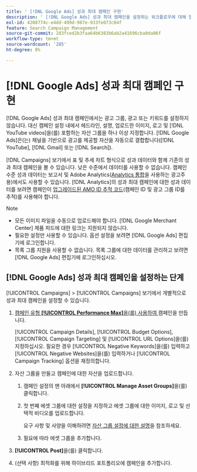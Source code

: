 ```yaml
---
title: ' [!DNL Google Ads] 성과 최대 캠페인 구현'
description: ' [!DNL Google Ads] 성과 최대 캠페인을 설정하는 워크플로우에 대해 알아봅니다.'
exl-id: 4208774c-e4dd-499d-987e-933fe073c04f
feature: Search Campaign Management
source-git-commit: 283fced2b3faa64b6383b6ab2a41696cba0da06f
workflow-type: tm+mt
source-wordcount: '285'
ht-degree: 0%

---
```


# [!DNL Google Ads] 성과 최대 캠페인 구현

[!DNL Google Ads] 성과 최대 캠페인에서는 광고 그룹, 광고 또는 키워드를 설정하지 않습니다. 대신 캠페인 설정 내에서 헤드라인, 설명, 업로드한 이미지, 로고 및 [!DNL YouTube videos]을(를) 포함하는 자산 그룹을 하나 이상 지정합니다. [!DNL Google Ads]은(는) 채널을 기반으로 광고를 제공할 자산을 자동으로 결합합니다([!DNL YouTube], [!DNL Gmail] 또는 [!DNL Search]).

[!DNL Campaigns] 보기에서 표 및 추세 차트 형식으로 성과 데이터와 함께 기존의 성과 최대 캠페인을 볼 수 있습니다. 낮은 수준에서 데이터를 사용할 수 없습니다. 캠페인 수준 성과 데이터는 보고서 및 Adobe Analytics([Analytics 통합](/help/integrations/analytics/overview.md)을 사용하는 광고주용)에서도 사용할 수 있습니다. [!DNL Analytics]의 성과 최대 캠페인에 대한 성과 데이터를 보려면 캠페인이 [업그레이드된 AMO ID 추적 코드](/help/integrations/analytics/ids.md#amo-id-formats)(캠페인 ID 및 광고 그룹 ID를 추적)를 사용해야 합니다.

>[!NOTE]
>
>* 모든 이미지 파일을 수동으로 업로드해야 합니다. [!DNL Google Merchant Center] 제품 피드에 대한 링크는 지원되지 않습니다.
>* 필요한 설정만 사용할 수 있습니다. 옵션 설정을 보려면 [!DNL Google Ads] 편집기에 로그인합니다.
>* 목록 그룹 지원을 사용할 수 없습니다. 목록 그룹에 대한 데이터를 관리하고 보려면 [!DNL Google Ads] 편집기에 로그인하십시오.

## [!DNL Google Ads] 성과 최대 캠페인을 설정하는 단계

[!UICONTROL Campaigns] > [!UICONTROL Campaigns] 보기에서 개별적으로 성과 최대 캠페인을 설정할 수 있습니다.

1. [캠페인 유형 **[!UICONTROL Performance Max]**&#x200B;을(를) 사용하여 &#x200B;](/help/search-social-commerce/campaign-management/campaigns/campaign-manage.md) 캠페인을 만듭니다.

   [!UICONTROL Campaign Details], [!UICONTROL Budget Options], [!UICONTROL Campaign Targeting] 및 [!UICONTROL URL Options]을(를) 지정하십시오. 필요한 경우 [!UICONTROL Negative Keywords]을(를) 입력하고 [!UICONTROL Negative Websites]을(를) 입력하거나 [!UICONTROL Campaign Tracking] 옵션을 재정의합니다.

1. 자산 그룹을 만들고 캠페인에 대한 자산을 업로드합니다.

   1. 캠페인 설정의 맨 아래에서 **[!UICONTROL Manage Asset Groups]**&#x200B;을(를) 클릭합니다.

   1. 첫 번째 에셋 그룹에 대한 설정을 지정하고 에셋 그룹에 대한 이미지, 로고 및 선택적 비디오를 업로드합니다.

      요구 사항 및 사양을 이해하려면 [자산 그룹 설정에 대한 설명](/help/search-social-commerce/campaign-management/campaigns/campaign-settings-google.md)을 참조하세요.

   1. 필요에 따라 에셋 그룹을 추가합니다.

1. **[!UICONTROL Post]**&#x200B;을(를) 클릭합니다.

1. (선택 사항) 최적화를 위해 하이브리드 포트폴리오에 캠페인을 추가합니다.
